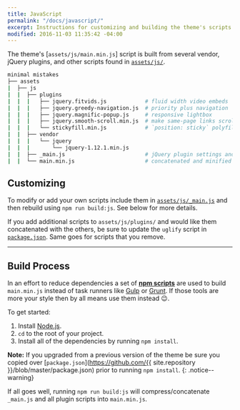 ```yaml
---
title: JavaScript
permalink: "/docs/javascript/"
excerpt: Instructions for customizing and building the theme's scripts.
modified: 2016-11-03 11:35:42 -04:00
---
```


The theme's [`assets/js/main.min.js`] script is built from several vendor, jQuery plugins, and other scripts found in [`assets/js/`](https://github.com/mmistakes/minimal-mistakes/tree/master/assets/js).

```bash
minimal mistakes
├── assets
|  ├── js
|  |  ├── plugins
|  |  |   ├── jquery.fitvids.js            # fluid width video embeds
|  |  |   ├── jquery.greedy-navigation.js  # priority plus navigation
|  |  |   ├── jquery.magnific-popup.js     # responsive lightbox
|  |  |   ├── jquery.smooth-scroll.min.js  # make same-page links scroll smoothly
|  |  |   └── stickyfill.min.js            # `position: sticky` polyfill
|  |  ├── vendor
|  |  |   └── jquery
|  |  |       └── jquery-1.12.1.min.js
|  |  ├── _main.js                         # jQuery plugin settings and other scripts
|  |  └── main.min.js                      # concatenated and minified scripts
```

## Customizing

To modify or add your own scripts include them in [`assets/js/_main.js`](https://github.com/mmistakes/minimal-mistakes/blob/master/assets/js/_main.js) and then rebuild using `npm run build:js`. See below for more details.

If you add additional scripts to `assets/js/plugins/` and would like them concatenated with the others, be sure to update the `uglify` script in [`package.json`](https://github.com/mmistakes/minimal-mistakes/blob/master/package.json). Same goes for scripts that you remove.

---

## Build Process

In an effort to reduce dependencies a set of [**npm scripts**](https://css-tricks.com/why-npm-scripts/) are used to build `main.min.js` instead of task runners like [Gulp](http://gulpjs.com/) or [Grunt](http://gruntjs.com/). If those tools are more your style then by all means use them instead :wink:.

To get started:

1. Install [Node.js](http://nodejs.org/).
2. `cd` to the root of your project.
3. Install all of the dependencies by running `npm install`.

**Note:** If you upgraded from a previous version of the theme be sure you copied over [`package.json`](https://github.com/{{ site.repository }}/blob/master/package.json) prior to running `npm install`.
{: .notice--warning}

If all goes well, running `npm run build:js` will compress/concatenate `_main.js` and all plugin scripts into `main.min.js`.